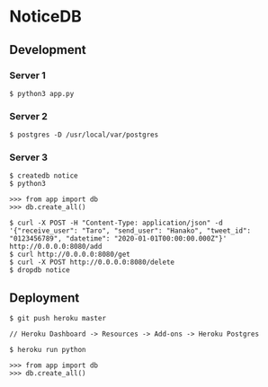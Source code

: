 # NoticeDB

## Development

### Server 1

```
$ python3 app.py
```

### Server 2

```
$ postgres -D /usr/local/var/postgres
```

### Server 3

```
$ createdb notice
$ python3

>>> from app import db
>>> db.create_all()

$ curl -X POST -H "Content-Type: application/json" -d '{"receive_user": "Taro", "send_user": "Hanako", "tweet_id": "0123456789", "datetime": "2020-01-01T00:00:00.000Z"}' http://0.0.0.0:8080/add
$ curl http://0.0.0.0:8080/get
$ curl -X POST http://0.0.0.0:8080/delete
$ dropdb notice
```

## Deployment

```
$ git push heroku master

// Heroku Dashboard -> Resources -> Add-ons -> Heroku Postgres

$ heroku run python

>>> from app import db
>>> db.create_all()
```
